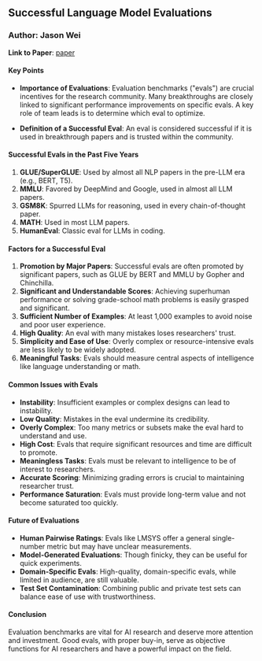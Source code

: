 ## Successful Language Model Evaluations

### Author: Jason Wei
**Link to Paper**: [paper](https://www.jasonwei.net/blog/evals)
#### Key Points

- **Importance of Evaluations**: Evaluation benchmarks ("evals") are crucial incentives for the research community. Many breakthroughs are closely linked to significant performance improvements on specific evals. A key role of team leads is to determine which eval to optimize.

- **Definition of a Successful Eval**: An eval is considered successful if it is used in breakthrough papers and is trusted within the community.

#### Successful Evals in the Past Five Years

1. **GLUE/SuperGLUE**: Used by almost all NLP papers in the pre-LLM era (e.g., BERT, T5).
2. **MMLU**: Favored by DeepMind and Google, used in almost all LLM papers.
3. **GSM8K**: Spurred LLMs for reasoning, used in every chain-of-thought paper.
4. **MATH**: Used in most LLM papers.
5. **HumanEval**: Classic eval for LLMs in coding.

#### Factors for a Successful Eval

1. **Promotion by Major Papers**: Successful evals are often promoted by significant papers, such as GLUE by BERT and MMLU by Gopher and Chinchilla.
2. **Significant and Understandable Scores**: Achieving superhuman performance or solving grade-school math problems is easily grasped and significant.
3. **Sufficient Number of Examples**: At least 1,000 examples to avoid noise and poor user experience.
4. **High Quality**: An eval with many mistakes loses researchers' trust.
5. **Simplicity and Ease of Use**: Overly complex or resource-intensive evals are less likely to be widely adopted.
6. **Meaningful Tasks**: Evals should measure central aspects of intelligence like language understanding or math.

#### Common Issues with Evals

- **Instability**: Insufficient examples or complex designs can lead to instability.
- **Low Quality**: Mistakes in the eval undermine its credibility.
- **Overly Complex**: Too many metrics or subsets make the eval hard to understand and use.
- **High Cost**: Evals that require significant resources and time are difficult to promote.
- **Meaningless Tasks**: Evals must be relevant to intelligence to be of interest to researchers.
- **Accurate Scoring**: Minimizing grading errors is crucial to maintaining researcher trust.
- **Performance Saturation**: Evals must provide long-term value and not become saturated too quickly.

#### Future of Evaluations

- **Human Pairwise Ratings**: Evals like LMSYS offer a general single-number metric but may have unclear measurements.
- **Model-Generated Evaluations**: Though finicky, they can be useful for quick experiments.
- **Domain-Specific Evals**: High-quality, domain-specific evals, while limited in audience, are still valuable.
- **Test Set Contamination**: Combining public and private test sets can balance ease of use with trustworthiness.

#### Conclusion

Evaluation benchmarks are vital for AI research and deserve more attention and investment. Good evals, with proper buy-in, serve as objective functions for AI researchers and have a powerful impact on the field.
